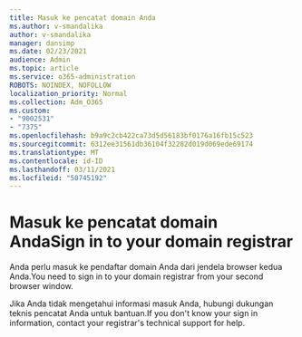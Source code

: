 ```yaml
---
title: Masuk ke pencatat domain Anda
ms.author: v-smandalika
author: v-smandalika
manager: dansimp
ms.date: 02/23/2021
audience: Admin
ms.topic: article
ms.service: o365-administration
ROBOTS: NOINDEX, NOFOLLOW
localization_priority: Normal
ms.collection: Adm_O365
ms.custom:
- "9002531"
- "7375"
ms.openlocfilehash: b9a9c2cb422ca73d5d56183bf0176a16fb15c523
ms.sourcegitcommit: 6312ee31561db36104f32282d019d069ede69174
ms.translationtype: MT
ms.contentlocale: id-ID
ms.lasthandoff: 03/11/2021
ms.locfileid: "50745192"
---
```

# <a name="sign-in-to-your-domain-registrar"></a><span data-ttu-id="2da4e-102">Masuk ke pencatat domain Anda</span><span class="sxs-lookup"><span data-stu-id="2da4e-102">Sign in to your domain registrar</span></span>

<span data-ttu-id="2da4e-103">Anda perlu masuk ke pendaftar domain Anda dari jendela browser kedua Anda.</span><span class="sxs-lookup"><span data-stu-id="2da4e-103">You need to sign in to your domain registrar from your second browser window.</span></span>

<span data-ttu-id="2da4e-104">Jika Anda tidak mengetahui informasi masuk Anda, hubungi dukungan teknis pencatat Anda untuk bantuan.</span><span class="sxs-lookup"><span data-stu-id="2da4e-104">If you don't know your sign in information, contact your registrar's technical support for help.</span></span>